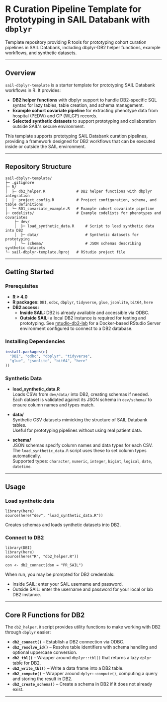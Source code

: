 # R Curation Pipeline Template for Prototyping in SAIL Databank with `dbplyr`

Template repository providing R tools for prototyping cohort curation pipelines in SAIL Databank, including dbplyr-DB2 helper functions, example workflows, and synthetic datasets.

---

## Overview

`sail-dbplyr-template` is a starter template for prototyping SAIL Databank workflows in R. It provides:

- **DB2 helper functions** with dbplyr support to handle DB2-specific SQL syntax for lazy tables, table creation, and schema management.
- **Example cohort covariate pipeline** for extracting phenotype data from hospital (PEDW) and GP (WLGP) records.
- **Selected synthetic datasets** to support prototyping and collaboration outside SAIL's secure environment.

This template supports prototyping SAIL Databank curation pipelines, providing a framework designed for DB2 workflows that can be executed inside or outside the SAIL environment.

---

## Repository Structure

```
sail-dbplyr-template/
├─ .gitignore
├─ R/
│  ├─ db2_helper.R              # DB2 helper functions with dbplyr integration
│  ├─ project_config.R          # Project configuration, schema, and table definitions
│  └─ R01_covariate_example.R   # Example cohort covariate pipeline
├─ codelists/                   # Example codelists for phenotypes and covariates
    ├─ dev/
    │  ├─ load_synthetic_data.R     # Script to load synthetic data into DB2
    │  ├─ data/                     # Synthetic datasets for prototyping
    │  └─ schema/                   # JSON schemas describing synthetic datasets
└─ sail-dbplyr-template.Rproj   # RStudio project file
```

---

## Getting Started

### Prerequisites

- **R ≥ 4.0**
- **R packages:** `DBI`, `odbc`, `dbplyr`, `tidyverse`, `glue`, `jsonlite`, `bit64`, `here`
- **DB2 access:**
  - **Inside SAIL:** DB2 is already available and accessible via ODBC.
  - **Outside SAIL:** a local DB2 instance is required for testing and prototyping. See [rstudio-db2-lab](https://github.com/JamesAFarrell/rstudio-db2-lab) for a Docker-based RStudio Server environment configured to connect to a DB2 database.

### Installing Dependencies

```r
install.packages(c(
  "DBI", "odbc", "dbplyr", "tidyverse", 
  "glue", "jsonlite", "bit64", "here"
))
```

### Synthetic Data

- **load_synthetic_data.R**  
  Loads CSVs from `dev/data/` into DB2, creating schemas if needed.  
  Each dataset is validated against its JSON schema in `dev/schema/` to ensure column names and types match.

- **data/**  
  Synthetic CSV datasets mimicking the structure of SAIL Databank tables.  
  Useful for prototyping pipelines without using real patient data.

- **schema/**  
  JSON schemas specify column names and data types for each CSV.  
  The `load_synthetic_data.R` script uses these to set column types automatically.  
  Supported types: `character`, `numeric`, `integer`, `bigint`, `logical`, `date`, `datetime`.

---

## Usage

### Load synthetic data

```
library(here)
source(here("dev", "load_synthetic_data.R"))
```
Creates schemas and loads synthetic datasets into DB2.

### Connect to DB2

```
library(DBI)
library(here)   
source(here("R", "db2_helper.R"))

con <- db2_connect(dsn = "PR_SAIL")
```
When run, you may be prompted for DB2 credentials:
- Inside SAIL: enter your SAIL username and password.
- Outside SAIL: enter the username and password for your local or lab DB2 instance.

---

## Core R Functions for DB2

The `db2_helper.R` script provides utility functions to make working with DB2 through `dbplyr` easier:

- **`db2_connect()`** – Establish a DB2 connection via ODBC.  
- **`db2_resolve_id()`** – Resolve table identifiers with schema handling and optional uppercase conversion.  
- **`db2_tbl()`** – Wrapper around `dbplyr::tbl()` that returns a lazy `dplyr` table for DB2.  
- **`db2_write_tbl()`** – Write a data frame into a DB2 table.  
- **`db2_compute()`** – Wrapper around `dplyr::compute()`, computing a query and storing the result in DB2.  
- **`db2_create_schema()`** – Create a schema in DB2 if it does not already exist.  

---